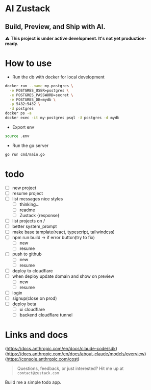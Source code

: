 # AI Zustack

## Build, Preview, and Ship with AI.

⚠️ **This project is under active development. It's not yet production-ready.**

# How to use
- Run the db with docker for local development
```bash
docker run --name my-postgres \
  -e POSTGRES_USER=postgres \
  -e POSTGRES_PASSWORD=secret \
  -e POSTGRES_DB=mydb \
  -p 5432:5432 \
  -d postgres
docker ps -a
docker exec -it my-postgres psql -U postgres -d mydb
```
- Export env
```bash
source .env
```
- Run the go server
```bash
go run cmd/main.go
```

# todo
- [ ] new project
- [ ] resume project
- [ ] list messages nice styles
    - [ ] thinking...
    - [ ] readme
    - [ ] Zustack {response}
- [ ] list projects on /
- [ ] better system_prompt
- [ ] make base tamplate(react, typescript, tailwindcss)
- [ ] npm run build -> if error button(try to fix)
    - [ ] new 
    - [ ] resume 
- [ ] push to github
    - [ ] new 
    - [ ] resume 
- [ ] deploy to cloudflare
- [ ] when deploy update domain and show on preview
    - [ ] new 
    - [ ] resume 
- [ ] login
- [ ] signup(close on prod)
- [ ] deploy beta
    - [ ] ui cloudflare
    - [ ] backend cloudflare tunnel

# Links and docs
(https://docs.anthropic.com/en/docs/claude-code/sdk)
(https://docs.anthropic.com/en/docs/about-claude/models/overview)
(https://console.anthropic.com/cost)

> Questions, feedback, or just interested? Hit me up at ```contact@zustack.com```

Build me a simple todo app.
